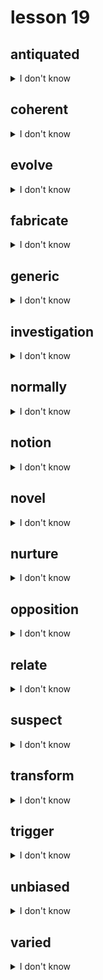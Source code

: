 # lesson 19

## antiquated
<details>
<summary>I don't know</summary>

+ n. &nbsp; &nbsp; antique

+ adj. &nbsp; &nbsp; too old to be presently useful; outmoded

+ syn. &nbsp; &nbsp; old-fashioned

</details>

## coherent
<details>
<summary>I don't know</summary>

+ adv. &nbsp; &nbsp; coherently

+ v. &nbsp; &nbsp; cohere

+ n. &nbsp; &nbsp; cohesion*

+ adj. &nbsp; &nbsp; well reasoned; ideas that are clearly presented

+  &nbsp; &nbsp; *sticking together as a group

+ syn. &nbsp; &nbsp; logical

</details>

## evolve
<details>
<summary>I don't know</summary>

+ n. &nbsp; &nbsp; evolution

+ v. &nbsp; &nbsp; to grow; to go through a period of change

+ syn. &nbsp; &nbsp; develop

</details>

## fabricate
<details>
<summary>I don't know</summary>

+ adj. &nbsp; &nbsp; fabricated

+ n. &nbsp; &nbsp; fabrication

+ v. &nbsp; &nbsp; to make up, usually with an intent to fool or trick; to lie

+ syn. &nbsp; &nbsp; invent

</details>

## generic
<details>
<summary>I don't know</summary>

+ adv. &nbsp; &nbsp; generically

+ adj. &nbsp; &nbsp; relating to a whole group or category of things

+ syn. &nbsp; &nbsp; general

</details>

## investigation
<details>
<summary>I don't know</summary>

+ adj. &nbsp; &nbsp; investigative

+ v. &nbsp; &nbsp; investigate

+ n. &nbsp; &nbsp; a careful examination in order to determine facts

+ syn. &nbsp; &nbsp; probe

</details>

## normally
<details>
<summary>I don't know</summary>

+ adj. &nbsp; &nbsp; normal

+ v. &nbsp; &nbsp; normalize

+ n. &nbsp; &nbsp; norm

+ adv. &nbsp; &nbsp; commonly; usually

+ syn. &nbsp; &nbsp; typically

</details>

## notion
<details>
<summary>I don't know</summary>

+ n. &nbsp; &nbsp; an idea, belief, or opinion

+ syn. &nbsp; &nbsp; concept

</details>

## novel
<details>
<summary>I don't know</summary>

+ adj. &nbsp; &nbsp; something unusual, uncommon; new

+ syn. &nbsp; &nbsp; original

</details>

## nurture
<details>
<summary>I don't know</summary>

+ adj. &nbsp; &nbsp; nurturing

+ n. &nbsp; &nbsp; nurture

+ v. &nbsp; &nbsp; to support and encourage the development of something

+ syn. &nbsp; &nbsp; cultivate

</details>

## opposition
<details>
<summary>I don't know</summary>

+ adj. &nbsp; &nbsp; opposed

+ v. &nbsp; &nbsp; oppose

+ n. &nbsp; &nbsp; the state of acting against; not being in agreement

+ syn. &nbsp; &nbsp; resistance

</details>

## relate
<details>
<summary>I don't know</summary>

+ adj. &nbsp; &nbsp; related

+ n. &nbsp; &nbsp; relationship

+ v. &nbsp; &nbsp; to tell; to show a connection between two things

+ syn. &nbsp; &nbsp; communicate

</details>

## suspect
<details>
<summary>I don't know</summary>

+ adj. &nbsp; &nbsp; suspected

+ n. &nbsp; &nbsp; suspect

+ v. &nbsp; &nbsp; to think that something is true, but having no proof

+ syn. &nbsp; &nbsp; speculate

</details>

## transform
<details>
<summary>I don't know</summary>

+ n. &nbsp; &nbsp; transformer

+ v. &nbsp; &nbsp; to change in form or appearance

+ syn. &nbsp; &nbsp; alter

</details>

## trigger
<details>
<summary>I don't know</summary>

+ adj. &nbsp; &nbsp; triggered

+ v. &nbsp; &nbsp; to initiate, cause or start

+ syn. &nbsp; &nbsp; generate

</details>

## unbiased
<details>
<summary>I don't know</summary>

+ adj. &nbsp; &nbsp; with no preconceptions

+ syn. &nbsp; &nbsp; objective

</details>

## varied
<details>
<summary>I don't know</summary>

+ adv. &nbsp; &nbsp; variably

+ adj. &nbsp; &nbsp; being of many different types

+ v. &nbsp; &nbsp; vary

+ n. &nbsp; &nbsp; variability

+ syn. &nbsp; &nbsp; diverse

</details>
